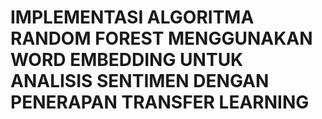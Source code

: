 # IMPLEMENTASI ALGORITMA RANDOM FOREST MENGGUNAKAN WORD EMBEDDING UNTUK ANALISIS SENTIMEN DENGAN  PENERAPAN TRANSFER LEARNING
